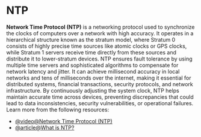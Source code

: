 # NTP

**Network Time Protocol (NTP)** is a networking protocol used to synchronize the clocks of computers over a network with high accuracy. It operates in a hierarchical structure known as the stratum model, where Stratum 0 consists of highly precise time sources like atomic clocks or GPS clocks, while Stratum 1 servers receive time directly from these sources and distribute it to lower-stratum devices. NTP ensures fault tolerance by using multiple time servers and sophisticated algorithms to compensate for network latency and jitter. It can achieve millisecond accuracy in local networks and tens of milliseconds over the internet, making it essential for distributed systems, financial transactions, security protocols, and network infrastructure. By continuously adjusting the system clock, NTP helps maintain accurate time across devices, preventing discrepancies that could lead to data inconsistencies, security vulnerabilities, or operational failures.
Learn more from the following resources:

- [@video@Network Time Protocol (NTP)](https://www.youtube.com/watch?v=BAo5C2qbLq8)
- [@article@What is NTP?](https://www.pubnub.com/learn/glossary/ntp-protocol/)

